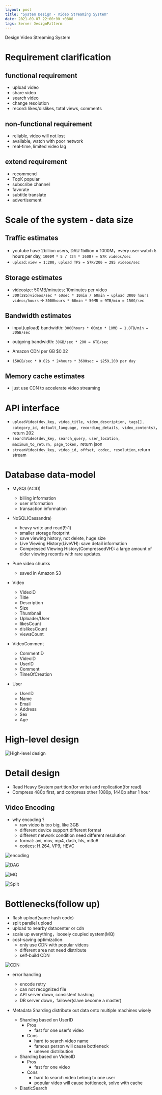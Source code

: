```yaml
---
layout: post
title: "System Design - Video Streaming System"
date: 2021-09-07 22:00:00 +0800
tags: Server DesignPattern
---
```


Design Video Streaming System

# Requirement clarification

## functional requirement

- upload video
- share video
- search video
- change resolution
- record: likes/dislikes, total views, comments

## non-functional requirement

- reliable, video will not lost
- available, watch with poor network
- real-time, limited video lag

## extend requirement

- recommend
- TopK popular
- subscribe channel
- favorate
- subtitle translate
- advertisement

# Scale of the system - data size

## Traffic estimates

- youtube have 2billion users, DAU 1billion = 1000M，every user watch 5 hours per day,
  `1000M * 5 / (24 * 3600) = 57K videos/sec`
- `upload:view = 1:200`，`upload TPS = 57K/200 = 285 videos/sec`

## Storage estimates

- videosize: 50MB/minutes; 10minutes per video
- `300(285)videos/sec * 60sec * 10min / 60min = upload 3000 hours videos/hours` =>
  `3000hours * 60min * 50MB = 9TB/min = 150G/sec`

## Bandwidth estimates

- input(upload) bandwidth: `3000hours * 60min * 10MB = 1.8TB/min = 30GB/sec`
- outgoing bandwidth: `30GB/sec * 200 = 6TB/sec`

- Amazon CDN per GB $0.02
- `150GB/sec * 0.02$ * 24hours * 3600sec = $259,200 per day`

## Memory cache estimates

- just use CDN to accelerate video streaming

# API interface

- `uploadVideo(dev_key, video_title, video_description, tags[], category_id, default_language, recording_details, video_contents)`，return 202
- `searchVideo(dev_key, search_query, user_location, maximum_to_return, page_token`，return json
- `streamVideo(dev_key, video_id, offset, codec, resolution`, return stream

# Database data-model

- MySQL(ACID)

  - billing information
  - user information
  - transaction information

- NoSQL(Cassandra)

  - heavy write and read(9:1)
  - smaller storage footprint
  - save viewing history, not delete, huge size
  - Live Viewing History(LiveVH): save detail information
  - Compressed Viewing History(CompressedVH): a large amount of older viewing records with rare updates.

- Pure video chunks

  - saved in Amazon S3

- Video

  - VideoID
  - Title
  - Description
  - Size
  - Thumbnail
  - Uploader/User
  - likesCount
  - dislikesCount
  - viewsCount

- VideoComment

  - CommentID
  - VideoID
  - UserID
  - Comment
  - TimeOfCreation

- User

  - UserID
  - Name
  - Email
  - Address
  - Sex
  - Age

# High-level design

![High-level design](/assets/images/2021-09-07-SystemDesign_VideoStreamingSystem_1.jpeg)

# Detail design

- Read Heavy System
  partition(for write) and replication(for read)
- Compress 480p first, and compress other 1080p, 1440p after 1 hour

## Video Encoding

- why encoding ?
  - raw video is too big, like 3GB
  - different device support different format
  - different network condition need different resolution
  - format: avi, mov, mp4, dash, hls, m3u8
  - codecs: H.264, VP9, HEVC

![encoding](/assets/images/2021-09-07-SystemDesign_VideoStreamingSystem_2.jpeg)

![DAG](/assets/images/2021-09-07-SystemDesign_VideoStreamingSystem_3.jpeg)

![MQ](/assets/images/2021-09-07-SystemDesign_VideoStreamingSystem_4.jpeg)

![Split](/assets/images/2021-09-07-SystemDesign_VideoStreamingSystem_5.jpeg)

# Bottlenecks(follow up)

- flash upload(same hash code)
- split parellel upload
- upload to nearby datacenter or cdn
- scale up everything，loosely coupled system(MQ)
- cost-saving optimization
  - only use CDN with popular videos
  - different area not need distribute
  - self-build CDN

![CDN](/assets/images/2021-09-07-SystemDesign_VideoStreamingSystem_6.jpeg)

- error handling

  - encode retry
  - can not recognized file
  - API server down, consistent hashing
  - DB server down，failover(slave become a master)

- Metadata Sharding
  distribute out data onto multiple machines wisely
  - Sharding based on UserID
    - Pros
      - fast for one user's video
    - Cons
      - hard to search video name
      - famous person will cause bottleneck
      - uneven distribution
  - Sharding based on VideoID
    - Pros
      - fast for one video
    - Cons
      - hard to search video belong to one user
      - popular video will cause bottleneck, solve with cache
  - ElasticSearch
